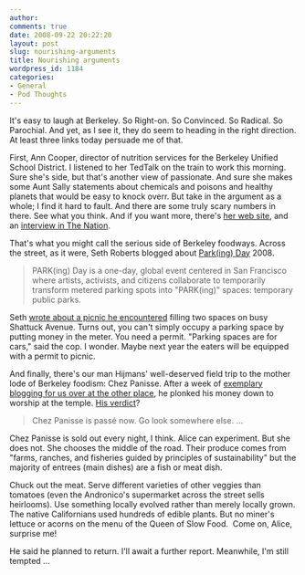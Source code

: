```yaml
---
author:
comments: true
date: 2008-09-22 20:22:20
layout: post
slug: nourishing-arguments
title: Nourishing arguments
wordpress_id: 1184
categories:
- General
- Pod Thoughts
---
```


It's easy to laugh at Berkeley. So Right-on. So Convinced. So Radical. So Parochial. And yet, as I see it, they do seem to heading in the right direction. At least three links today persuade me of that.

First, Ann Cooper, director of nutrition services for the Berkeley Unified School District. I listened to her TedTalk on the train to work this morning. Sure she's side, but that's another view of passionate. And sure she makes some Aunt Sally statements about chemicals and poisons and healthy planets that would be easy to knock overr. But take in the argument as a whole; I find it hard to fault. And there are some truly scary numbers in there. See what you think. And if you want more, there's [her web site](http://www.lunchlessons.org/), and an [interview in The Nation](http://www.thenation.com/doc/20060911/lappe).


That's what you might call the serious side of Berkeley foodways. Across the street, as it were, Seth Roberts blogged about [Park(ing) Day](http://www.parkingday.org/) 2008.

> PARK(ing) Day is a one-day, global event centered in San Francisco where artists, activists, and citizens collaborate to temporarily transform metered parking spots into "PARK(ing)" spaces: temporary public parks.

Seth [wrote about a picnic he encountered](http://www.blog.sethroberts.net/2008/09/19/parking-day-in-berkeley/) filling two spaces on busy Shattuck Avenue. Turns out, you can't simply occupy a parking space by putting money in the meter. You need a permit. "Parking spaces are for cars," said the cop. I wonder. Maybe next year the eaters will be equipped with a permit to picnic.

And finally, there's our man Hijmans' well-deserved field trip to the mother lode of Berkeley foodism: Chez Panisse. After a week of [exemplary blogging for us over at the other place](http://agro.biodiver.se/tag/harlan-ii/), he plonked his money down to worship at the temple. [His verdict](http://agro.biodiver.se/2008/09/harlan-ii-%E2%80%93-field-trip/)?

> Chez Panisse is passé now. Go look somewhere else. ...

Chez Panisse is sold out every night, I think. Alice can experiment. But she does not. She chooses the middle of the road. Their produce comes from "farms, ranches, and fisheries guided by principles of sustainability" but the majority of entrees (main dishes) are a fish or meat dish.

Chuck out the meat. Serve different varieties of other veggies than tomatoes (even the Andronico's supermarket across the street sells heirlooms). Use something locally evolved rather than merely locally grown. The native Californians used hundreds of edible plants. But no miner's lettuce or acorns on the menu of the Queen of Slow Food.  Come on, Alice, surprise me!

He said he planned to return. I'll await a further report. Meanwhile, I'm still tempted ...
